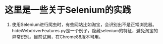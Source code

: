 
# 这里是一些关于Selenium的实践  

1. 使用Selenium进行爬虫时，有些网站比如淘宝，会识别出不是正常浏览器。hideWebdriverFeatures.py是一个例子，隐藏selenium的特征，避免淘宝的异常识别。目前试用，在Chrome88版本可用。  
